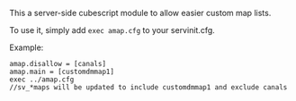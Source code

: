 This a server-side cubescript module to allow easier custom map lists.

To use it, simply add `exec amap.cfg` to your servinit.cfg.

Example:
```
amap.disallow = [canals]
amap.main = [customdmmap1]
exec ../amap.cfg
//sv_*maps will be updated to include customdmmap1 and exclude canals
```
